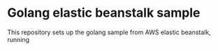 # Golang elastic beanstalk sample

This repository sets up the golang sample from AWS elastic beanstalk, running 

